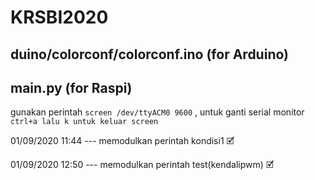 # KRSBI2020
## duino/colorconf/colorconf.ino (for Arduino)
## main.py (for Raspi)

gunakan perintah `screen /dev/ttyACM0 9600` , untuk ganti serial monitor `ctrl+a lalu k untuk keluar screen`

01/09/2020 11:44 ---
memodulkan perintah kondisi1 🗹

01/09/2020 12:50 ---
memodulkan perintah test(kendalipwm) 🗹